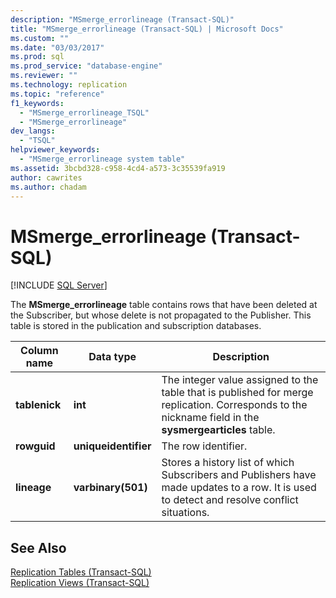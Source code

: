 ```yaml
---
description: "MSmerge_errorlineage (Transact-SQL)"
title: "MSmerge_errorlineage (Transact-SQL) | Microsoft Docs"
ms.custom: ""
ms.date: "03/03/2017"
ms.prod: sql
ms.prod_service: "database-engine"
ms.reviewer: ""
ms.technology: replication
ms.topic: "reference"
f1_keywords: 
  - "MSmerge_errorlineage_TSQL"
  - "MSmerge_errorlineage"
dev_langs: 
  - "TSQL"
helpviewer_keywords: 
  - "MSmerge_errorlineage system table"
ms.assetid: 3bcbd328-c958-4cd4-a573-3c35539fa919
author: cawrites
ms.author: chadam
---
```

# MSmerge_errorlineage (Transact-SQL)
[!INCLUDE [SQL Server](../../includes/applies-to-version/sqlserver.md)]

  The **MSmerge_errorlineage** table contains rows that have been deleted at the Subscriber, but whose delete is not propagated to the Publisher. This table is stored in the publication and subscription databases.  
  
|Column name|Data type|Description|  
|-----------------|---------------|-----------------|  
|**tablenick**|**int**|The integer value assigned to the table that is published for merge replication. Corresponds to the nickname field in the **sysmergearticles** table.|  
|**rowguid**|**uniqueidentifier**|The row identifier.|  
|**lineage**|**varbinary(501)**|Stores a history list of which Subscribers and Publishers have made updates to a row. It is used to detect and resolve conflict situations.|  
  
## See Also  
 [Replication Tables &#40;Transact-SQL&#41;](../../relational-databases/system-tables/replication-tables-transact-sql.md)   
 [Replication Views &#40;Transact-SQL&#41;](../../relational-databases/system-views/replication-views-transact-sql.md)  
  
  
